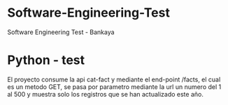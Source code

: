 # Software-Engineering-Test
Software Engineering Test - Bankaya
# Python - test
El proyecto consume la api cat-fact y mediante el end-point /facts, el cual es un metodo GET, 
se pasa por parametro mediante la url un numero del 1 al 500 y muestra solo los registros que se han actualizado este año.
